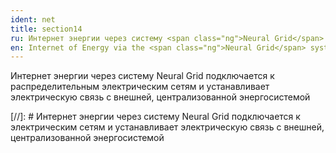 ```yaml
---
ident: net
title: section14
ru: Интернет энергии через систему <span class="ng">Neural Grid</span> подключается к распределительным электрическим сетям и устанавливает электрическую связь с внешней, централизованной энергосистемой
en: Internet of Energy via the <span class="ng">Neural Grid</span> system connects to electrical grid and centralized power system
---
```

Интернет энергии через систему <span class="ng">Neural Grid</span> подключается к распределительным электрическим сетям и устанавливает электрическую связь с внешней, централизованной энергосистемой

[//]: # Интернет энергии через систему <span class="ng">Neural Grid</span> подключается к электрическим сетям и устанавливает электрическую связь с внешней, централизованной энергосистемой